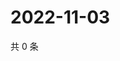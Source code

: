 # 2022-11-03

共 0 条

<!-- BEGIN WEIBO -->
<!-- 最后更新时间 Thu Nov 03 2022 16:24:32 GMT+0800 (China Standard Time) -->

<!-- END WEIBO -->
